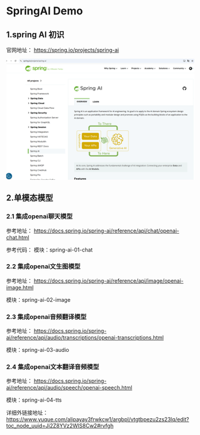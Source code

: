 # SpringAI  Demo

## 1.spring AI 初识
官网地址：
https://spring.io/projects/spring-ai

![springai官网.png](img/springai官网.png)

## 2.单模态模型
### 2.1 集成openai聊天模型
参考地址：
https://docs.spring.io/spring-ai/reference/api/chat/openai-chat.html

参考代码：
模块：spring-ai-01-chat

### 2.2 集成openai文生图模型
参考地址：
https://docs.spring.io/spring-ai/reference/api/image/openai-image.html

模块：spring-ai-02-image

### 2.3 集成openai音频翻译模型
参考地址：
https://docs.spring.io/spring-ai/reference/api/audio/transcriptions/openai-transcriptions.html

模块：spring-ai-03-audio

### 2.4 集成openai文本翻译音频模型
参考地址：
https://docs.spring.io/spring-ai/reference/api/audio/speech/openai-speech.html

模块：spring-ai-04-tts

详细外链接地址：
https://www.yuque.com/alipayay3frwkcw1/argbpl/vtgtbpezu2zs23lq/edit?toc_node_uuid=Ji2Z8YVz2WlS8Cw2#rvfgh

